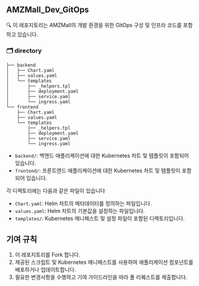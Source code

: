 ## AMZMall_Dev_GitOps
🔍 이 레포지토리는 AMZMall의 개발 환경을 위한 GitOps 구성 및 인프라 코드를 포함하고 있습니다. 

### 🗂️ directory
```
├── backend
│   ├── Chart.yaml
│   ├── values.yaml
│   └── templates
│       ├── _helpers.tpl
│       ├── deployment.yaml
│       ├── service.yaml
│       └── ingress.yaml 
└── frontend
    ├── Chart.yaml
    ├── values.yaml
    └── templates
        ├── _helpers.tpl
        ├── deployment.yaml
        ├── service.yaml
        └── ingress.yaml
```
- `backend/`: 백엔드 애플리케이션에 대한 Kubernetes 차트 및 템플릿이 포함되어 있습니다.
- `frontend/`: 프론트엔드 애플리케이션에 대한 Kubernetes 차트 및 템플릿이 포함되어 있습니다.

각 디렉토리에는 다음과 같은 파일이 있습니다
- `Chart.yaml`: Helm 차트의 메타데이터를 정의하는 파일입니다.
- `values.yaml`: Helm 차트의 기본값을 설정하는 파일입니다.
- `templates/`: Kubernetes 매니페스트 및 설정 파일이 포함된 디렉토리입니다.

## 기여 규칙
1. 이 레포지토리를 Fork 합니다.
3. 제공된 스크립트 및 Kubernetes 매니페스트를 사용하여 애플리케이션 컴포넌트를 배포하거나 업데이트합니다.
4. 필요한 변경사항을 수행하고 기여 가이드라인을 따라 풀 리퀘스트를 제출합니다.



